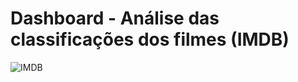 # Dashboard - Análise das classificações dos filmes (IMDB)
![IMDB](https://user-images.githubusercontent.com/100307643/163068994-53df4be3-eb90-4c65-b7eb-b030dfc56be6.jpg)
